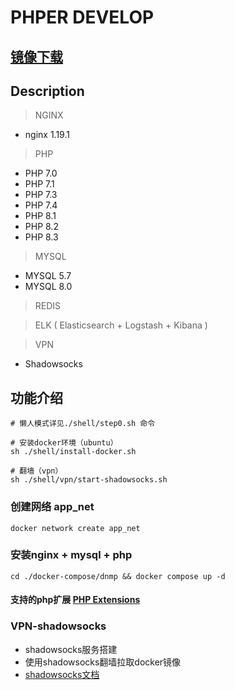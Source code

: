 # PHPER DEVELOP

## [镜像下载](./doc/dnmp/DOWNLOAD-IMAGES.md ':include')


## Description

> NGINX

* nginx 1.19.1

> PHP

* PHP 7.0
* PHP 7.1
* PHP 7.3
* PHP 7.4
* PHP 8.1
* PHP 8.2
* PHP 8.3

> MYSQL

* MYSQL 5.7
* MYSQL 8.0

> REDIS

> ELK ( Elasticsearch + Logstash + Kibana )

> VPN

* Shadowsocks

## 功能介绍

```shell
# 懒人模式详见./shell/step0.sh 命令

# 安装docker环境（ubuntu）
sh ./shell/install-docker.sh

# 翻墙（vpn）
sh ./shell/vpn/start-shadowsocks.sh

```

### 创建网络 app_net

```text
docker network create app_net
```

### 安装nginx + mysql + php

```text
cd ./docker-compose/dnmp && docker compose up -d
```

#### 支持的php扩展 [PHP Extensions](./doc/dnmp/PHP-Extensions.md ':include')


### VPN-shadowsocks
* shadowsocks服务搭建
* 使用shadowsocks翻墙拉取docker镜像
* [shadowsocks文档](./doc/vpn/shadowsocks.md ':include')



